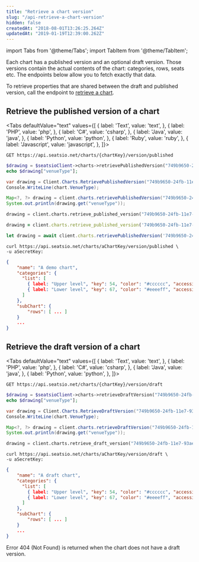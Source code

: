 ```yaml
---
title: "Retrieve a chart version"
slug: "/api-retrieve-a-chart-version"
hidden: false
createdAt: "2018-08-01T13:26:25.264Z"
updatedAt: "2019-01-19T12:39:00.262Z"
---
```


import Tabs from '@theme/Tabs';
import TabItem from '@theme/TabItem';

Each chart has a published version and an optional draft version. Those versions contain the actual contents of the chart: categories, rows, seats etc. The endpoints below allow you to fetch exactly that data.

To retrieve properties that are shared between the draft and published version, call the endpoint to [retrieve a chart](doc:api-retrieve-a-chart).
## Retrieve the published version of a chart



<Tabs 
  defaultValue="text"
  values={[
{ label: 'Text', value: 'text', },
{ label: 'PHP', value: 'php', },
{ label: 'C#', value: 'csharp', },
{ label: 'Java', value: 'java', },
{ label: 'Python', value: 'python', },
{ label: 'Ruby', value: 'ruby', },
{ label: 'Javascript', value: 'javascript', },
]}>
<TabItem value='text'>

```text
GET https://api.seatsio.net/charts/{chartKey}/version/published
```

</TabItem>
<TabItem value='php'>

```php
$drawing = $seatsioClient->charts->retrievePublishedVersion("749b9650-24fb-11e7-93ae-92361f002671");
echo $drawing["venueType"];
```

</TabItem>
<TabItem value='csharp'>

```csharp
var drawing = Client.Charts.RetrievePublishedVersion("749b9650-24fb-11e7-93ae-92361f002671"));
Console.WriteLine(chart.VenueType);
```

</TabItem>
<TabItem value='java'>

```java
Map<?, ?> drawing = client.charts.retrievePublishedVersion("749b9650-24fb-11e7-93ae-92361f002671");
System.out.println(drawing.get("venueType"));
```

</TabItem>
<TabItem value='python'>

```python
drawing = client.charts.retrieve_published_version("749b9650-24fb-11e7-93ae-92361f002671")
```

</TabItem>
<TabItem value='ruby'>

```ruby
drawing = client.charts.retrieve_published_version('749b9650-24fb-11e7-93ae-92361f002671')
```

</TabItem>
<TabItem value='javascript'>

```javascript
let drawing = await client.charts.retrievePublishedVersion('749b9650-24fb-11e7-93ae-92361f002671');
```

</TabItem>
</Tabs>



```curl
curl https://api.seatsio.net/charts/aChartKey/version/published \
-u aSecretKey:
```

```json
{
    "name": "A demo chart",
    "categories": {
      "list": [
        { label: "Upper level", "key": 54, "color": "#cccccc", "accessible": false },
        { label: "Lower level", "key": 67, "color": "#eeeeff", "accessible": true }
      ]
    },
    "subChart": {
        "rows": [ ... ]
    }
    ...
}
```

## Retrieve the draft version of a chart



<Tabs 
  defaultValue="text"
  values={[
{ label: 'Text', value: 'text', },
{ label: 'PHP', value: 'php', },
{ label: 'C#', value: 'csharp', },
{ label: 'Java', value: 'java', },
{ label: 'Python', value: 'python', },
]}>
<TabItem value='text'>

```text
GET https://api.seatsio.net/charts/{chartKey}/version/draft
```

</TabItem>
<TabItem value='php'>

```php
$drawing = $seatsioClient->charts->retrieveDraftVersion("749b9650-24fb-11e7-93ae-92361f002671");
echo $drawing["venueType"];
```

</TabItem>
<TabItem value='csharp'>

```csharp
var drawing = Client.Charts.RetrieveDraftVersion("749b9650-24fb-11e7-93ae-92361f002671"));
Console.WriteLine(chart.VenueType);
```

</TabItem>
<TabItem value='java'>

```java
Map<?, ?> drawing = client.charts.retrieveDraftVersion("749b9650-24fb-11e7-93ae-92361f002671");
System.out.println(drawing.get("venueType"));

```

</TabItem>
<TabItem value='python'>

```python
drawing = client.charts.retrieve_draft_version("749b9650-24fb-11e7-93ae-92361f002671")
```

</TabItem>
</Tabs>



```curl
curl https://api.seatsio.net/charts/aChartKey/version/draft \
-u aSecretKey:
```

```json
{
    "name": "A draft chart",
    "categories": {
      "list": [
        { label: "Upper level", "key": 54, "color": "#cccccc", "accessible": false },
        { label: "Lower level", "key": 67, "color": "#eeeeff", "accessible": true }
      ]
    },
    "subChart": {
        "rows": [ ... ]
    }
    ...
}
```
Error 404 (Not Found) is returned when the chart does not have a draft version.
